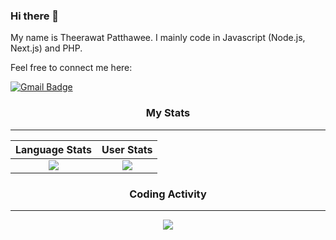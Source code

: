 ### Hi there 👋

My name is Theerawat Patthawee. I mainly code in Javascript (Node.js, Next.js) and PHP.

Feel free to connect me here:

[![Gmail Badge](https://img.shields.io/badge/-theerawat.p18@gmail.com-D14836?style=for-the-badge&logo=Gmail&logoColor=white&link=mailto:nir@galon.io)](mailto:theerawat.p18@gmail.com)

<h3 align="center">My Stats</h3>
<hr/>
<div align="center">

Language Stats             |  User Stats
:-------------------------:|:-------------------------:
![](https://github-readme-stats.vercel.app/api/top-langs/?username=ttwrpz&langs_count=10&layout=compact&theme=dark&hide_title=true)  |  ![](https://github-readme-stats.vercel.app/api?username=ttwrpz&count_private=true&show_icons=true&theme=dark&hide_title=true)

</div>

<h3 align="center">Coding Activity</h3>
<hr/>
<div align="center">
<img src="https://github-readme-stats.vercel.app/api/wakatime?username=_ttwrpz&show_icons=true&theme=dark&hide_title=true">
</div>
